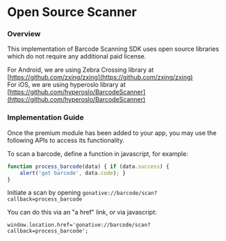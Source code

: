 # Open Source Scanner

### Overview

This implementation of Barcode Scanning SDK uses open source libraries which do not require any additional paid license.

For Android, we are using Zebra Crossing library at [https://github.com/zxing/zxing](https://github.com/zxing/zxing)  
 For iOS, we are using hyperoslo library at [https://github.com/hyperoslo/BarcodeScanner](https://github.com/hyperoslo/BarcodeScanner)

### Implementation Guide

Once the premium module has been added to your app, you may use the following APIs to access its functionality.

To scan a barcode, define a function in javascript, for example:

```javascript
function process_barcode(data) { if (data.success) {
    alert('got barcode', data.code); }
}
```

Initiate a scan by opening `gonative://barcode/scan?callback=process_barcode`

You can do this via an "a href" link, or via javascript:

`window.location.href='gonative://barcode/scan?callback=process_barcode';`

